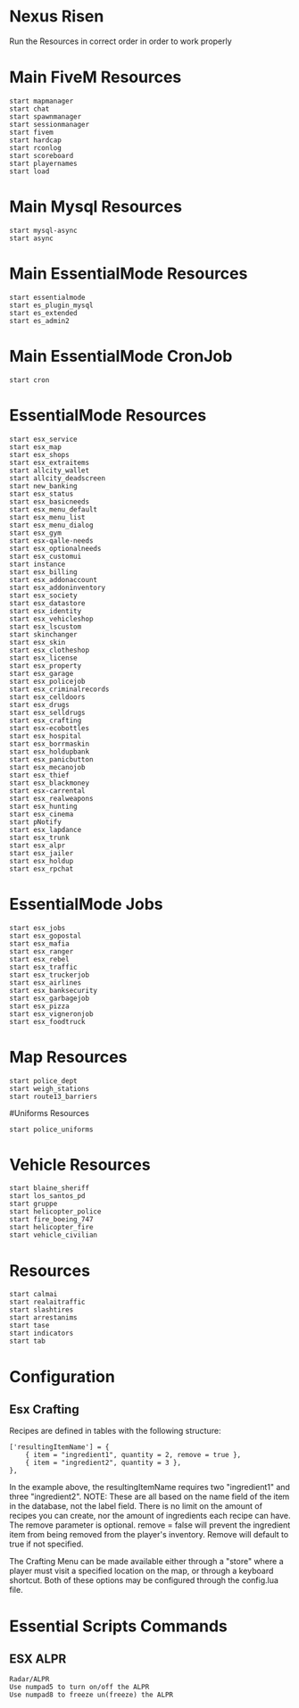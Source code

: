 # Nexus Risen

Run the Resources in correct order in order to work properly

# Main FiveM Resources
```
start mapmanager
start chat
start spawnmanager
start sessionmanager
start fivem
start hardcap
start rconlog
start scoreboard
start playernames
start load
```

# Main Mysql Resources
```
start mysql-async
start async
```
# Main EssentialMode Resources
```
start essentialmode
start es_plugin_mysql
start es_extended
start es_admin2
```
# Main EssentialMode CronJob
```
start cron
```
# EssentialMode Resources
```
start esx_service
start esx_map
start esx_shops
start esx_extraitems
start allcity_wallet
start allcity_deadscreen
start new_banking
start esx_status
start esx_basicneeds
start esx_menu_default
start esx_menu_list
start esx_menu_dialog
start esx_gym
start esx-qalle-needs
start esx_optionalneeds
start esx_customui
start instance
start esx_billing
start esx_addonaccount
start esx_addoninventory
start esx_society
start esx_datastore
start esx_identity
start esx_vehicleshop
start esx_lscustom
start skinchanger
start esx_skin
start esx_clotheshop
start esx_license
start esx_property
start esx_garage
start esx_policejob
start esx_criminalrecords
start esx_celldoors
start esx_drugs
start esx_selldrugs
start esx_crafting
start esx-ecobottles
start esx_hospital
start esx_borrmaskin
start esx_holdupbank
start esx_panicbutton
start esx_mecanojob
start esx_thief
start esx_blackmoney
start esx-carrental
start esx_realweapons
start esx_hunting
start esx_cinema
start pNotify
start esx_lapdance
start esx_trunk
start esx_alpr
start esx_jailer
start esx_holdup
start esx_rpchat
```
# EssentialMode Jobs
```
start esx_jobs
start esx_gopostal
start esx_mafia
start esx_ranger
start esx_rebel
start esx_traffic
start esx_truckerjob
start esx_airlines
start esx_banksecurity
start esx_garbagejob
start esx_pizza
start esx_vigneronjob
start esx_foodtruck
```
# Map Resources
```
start police_dept
start weigh_stations
start route13_barriers
```
#Uniforms Resources
```
start police_uniforms
```
# Vehicle Resources
```
start blaine_sheriff
start los_santos_pd
start gruppe
start helicopter_police 
start fire_boeing_747
start helicopter_fire
start vehicle_civilian
```
# Resources
```
start calmai
start realaitraffic
start slashtires
start arrestanims
start tase
start indicators
start tab
```

# Configuration

## Esx Crafting

Recipes are defined in tables with the following structure:

```
['resultingItemName'] = {
    { item = "ingredient1", quantity = 2, remove = true },
    { item = "ingredient2", quantity = 3 },
},
```
In the example above, the resultingItemName requires two "ingredient1" and three "ingredient2". 
NOTE: These are all based on the name field of the item in the database, not the label field. 
There is no limit on the amount of recipes you can create, nor the amount of ingredients each recipe can have. 
The remove parameter is optional. remove = false will prevent the ingredient item from being removed from the player's inventory.
Remove will default to true if not specified.

The Crafting Menu can be made available either through a "store" where a player must visit a specified location on the map, or through a keyboard shortcut. 
Both of these options may be configured through the config.lua file.

# Essential Scripts Commands

## ESX ALPR
```
Radar/ALPR 
Use numpad5 to turn on/off the ALPR
Use numpad8 to freeze un(freeze) the ALPR
```

